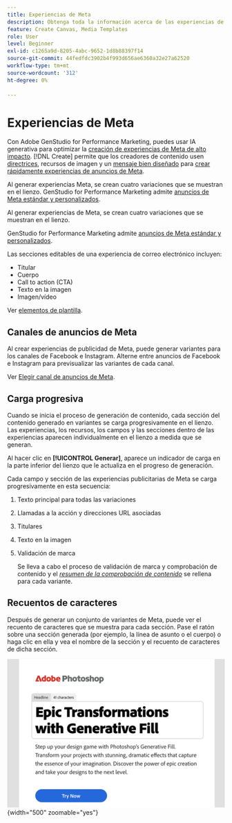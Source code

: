 ```yaml
---
title: Experiencias de Meta
description: Obtenga toda la información acerca de las experiencias de Meta en Adobe GenStudio for Performance Marketing.
feature: Create Canvas, Media Templates
role: User
level: Beginner
exl-id: c1265a9d-8205-4abc-9652-1d8b88397f14
source-git-commit: 44fedfdc3902b4f993d656ae6360a32e27a62520
workflow-type: tm+mt
source-wordcount: '312'
ht-degree: 0%

---
```


# Experiencias de Meta

Con Adobe GenStudio for Performance Marketing, puedes usar IA generativa para optimizar la [creación de experiencias de Meta de alto impacto](/help/user-guide/create/create-meta-ad.md). [!DNL Create] permite que los creadores de contenido usen [directrices](/help/user-guide/guidelines/overview.md), recursos de imagen y un [mensaje bien diseñado](/help/user-guide/effective-prompts.md) para [crear rápidamente experiencias de anuncios de Meta](/help/user-guide/create/create-meta-ad.md).

Al generar experiencias Meta, se crean cuatro variaciones que se muestran en el lienzo. GenStudio for Performance Marketing admite [anuncios de Meta estándar y personalizados](/help/user-guide/content/best-practices-for-templates.md#follow-channel-specific-template-guidelines).

Al generar experiencias de Meta, se crean cuatro variaciones que se muestran en el lienzo.

GenStudio for Performance Marketing admite [anuncios de Meta estándar y personalizados](/help/user-guide/templates/meta-template.md).

Las secciones editables de una experiencia de correo electrónico incluyen:

* Titular
* Cuerpo
* Call to action (CTA)
* Texto en la imagen
* Imagen/vídeo

Ver [elementos de plantilla](/help/user-guide/content/use-templates.md#template-elements).

## Canales de anuncios de Meta

Al crear experiencias de publicidad de Meta, puede generar variantes para los canales de Facebook e Instagram. Alterne entre anuncios de Facebook e Instagram para previsualizar las variantes de cada canal.

Ver [Elegir canal de anuncios de Meta](/help/user-guide/create/create-meta-ad.md#choose-meta-ads-channel).

## Carga progresiva

Cuando se inicia el proceso de generación de contenido, cada sección del contenido generado en variantes se carga progresivamente en el lienzo. Las experiencias, los recursos, los campos y las secciones dentro de las experiencias aparecen individualmente en el lienzo a medida que se generan.

Al hacer clic en **[!UICONTROL Generar]**, aparece un indicador de carga en la parte inferior del lienzo que le actualiza en el progreso de generación.

Cada campo y sección de las experiencias publicitarias de Meta se carga progresivamente en esta secuencia:

1. Texto principal para todas las variaciones
1. Llamadas a la acción y direcciones URL asociadas
1. Titulares
1. Texto en la imagen
1. Validación de marca

   Se lleva a cabo el proceso de validación de marca y comprobación de contenido y el [_resumen de la comprobación de contenido_](/help/user-guide/guidelines/brand-validation.md#content-check-summary) se rellena para cada variante.

## Recuentos de caracteres

Después de generar un conjunto de variantes de Meta, puede ver el recuento de caracteres que se muestra para cada sección. Pase el ratón sobre una sección generada (por ejemplo, la línea de asunto o el cuerpo) o haga clic en ella y vea el nombre de la sección y el recuento de caracteres de dicha sección.

![Recuento de caracteres](/help/assets/character-count.png){width="500" zoomable="yes"}
